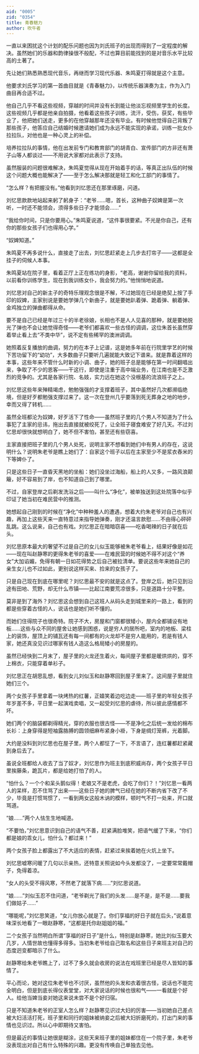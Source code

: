 ```yaml
---
aid: "0005"
zid: "0354"
title: 青春魅力
author: 吹牛者
---
```


一直以来困扰这个计划的配乐问题也因为刘氏班子的出现而得到了一定程度的解决。虽然她们的乐器和韵律操很不般配，不过也算目前能找到的是对音乐水平比较高的土著了。

先让她们熟悉熟悉现代音乐，再继而学习现代乐器、朱鸣夏打得就是这个主意。

他要求刘氏学习的第一首曲目就是《青春魅力》，以传统乐器演奏为主，作为入门曲目再合适不过。

他自己几乎不看这些视频，穿越的时间并没有长到能让他淡忘视频里学生的长度。这些视频几乎都是他亲自拍摄，他看着这些孩子训练，流汗，受伤，获奖，有些毕业了，他把她们送走，更多的在他穿越那年还没有毕业。有时候他觉得自己背叛了那些孩子，他答应自己结婚时候邀请她们成为永远不能实现的承诺，训练一批女仆拉拉队，对他也是一种心灵上的补偿。

培养拉拉队的事情，他在出发前专门和教育部门的胡青白、宣传部门的方非还有萧子山等人都谈过——不用说大家都对此表示了支持。

虽然服装的问题很难解决，朱鸣夏觉得从现在开始着手的话，等真正出队伍的时候这个问题大概也能解决了——至于怎么解决那就是轻工和化工部门的事情了。

“怎么样？有把握没有。”他看到刘忆思还在那里琢磨，问道。

刘忆思款款地站起来躬了躬身子：“老爷……嗯，首长，这种曲子奴婢是第一次听，一时还不能领会，须得多些日子才能领会……”

“我给你时间，只是你要用心。”朱鸣夏说道，“这件事很要紧。不光是你自己，还有你的那些女孩子们也得用心学。”

“奴婢知道。”

朱鸣夏不再多说什么，直接走了出去，刘忆思赶紧走上几步去打帘子——这都是全挂子的伺候人本事。

朱鸣夏站在院子里，看着正厅上正在练功的身影，“老高，谢谢你留给我的资料，以前看你训练学生，现在到我训练女仆，我会努力的。”他悄悄地说道。

刘忆思对自己的新主子的奇特乐理观念很是不解，不过她现在已经是绝契上按了手印的奴婢，主家别说是要她学弹几个新曲子，就是要她趴着弹、跪着弹、躺着弹、金鸡独立的弹曲都得从命。

要不是自己已经是年过三十的半老徐娘，长相也不是人人见喜的那种，就是要她脱光了弹也不会让她觉得奇怪——老爷们都喜欢一些古怪的调调，这位朱首长虽然穿着举止看上去“不类中华”，说不定有些稀罕的澳洲调调。

她照着反复播放的曲调，努力的在本子上记谱，这是她多年前在行院里学艺的时候下苦功留下的“幼功”，大多数曲子只要听几遍就能大致记下谱来。就是靠着这样的本事，这些年来不管什么时新的小调、曲子，她的班子总是能够在第一时间翻唱出来，争取了不少的恩客——干这行，即使是注重于高中端业务，在江南也是不乏激烈的竞争的。尤其是各家行院、名妓，实力远在她这个没根基的流浪班子之上。

刘忆思这些年来殚精竭虑，勉勉强强的才支撑着班子，其中虽然好几次都濒临绝境，但是好歹都勉强支撑过来了。这一次在登州几乎要落到死无葬身之地的地步，幸而又得了转机……

虽然全班都沦为奴婢，好歹活下了性命——虽然班子里的几个男人不知道为了什么事犯了主家的忌讳，拖出去直接就被绞死了，让全班子寝食难安了好几天。不过刘忆思却很快就想明白了，她不但不害怕，甚至还有些窃喜。

主家直接把班子里的几个男人处死，说明主家不想看到她们中有男人的存在，这说明什么？说明朱老爷是瞧上她们了：自家这个班子以后在主家至少不是浆衣舂米的下等婢仆了。

只是这些日子一直昏天黑地的坐船：她们没坐过海船，船上的人又多，一路风浪颠簸，好不容易到了岸，也不知道自己到了哪里。

不过，自家登岸之后剃发洗浴之后——叫什么“净化”，被单独送到这处院落中似乎印证了她当初在难民营中的推测。

她想起自己刚到的时候在“净化”中种种羞人的遭遇，想着大约朱老爷对自己也有兴趣，再加上这些天来一直特意过来指导她弹奏，刚才还温言款慰……不由得心砰砰乱跳。这么说来，自己也有戏。刘忆思正在暗暗窃喜——吃香喝辣的日子就在后头。

刘忆思原本最大的奢望不过是自己的女儿似玉能够被朱老爷看上，结果好像是如花——现在叫赵静寒的更得朱老爷的喜爱——在难民营的时候她不得不对这个“养女”大加谄媚，免得有朝一日如花得势之后自己被拉清单。要说这些年来她自己的亲生女儿也不过如此，更别说这样买来、捡来的女孩子了。

只是自己现在到底在哪里呢？刘忆思最不安的就是这点了。登岸之后，她只见到沿途有田地、荒野，却无什么市镇——比起江南要荒凉很多，只是道路十分平整。

莫非是到了海外？刘忆思这会想到自己这班人从码头走到城里来的一路上，看到的都是些穿着古怪的人，说话也是她们听不懂的。

而她们住得院子也很奇特。院子不大，房屋和门窗都很矮小，屋内全都铺设有地板……这些与众不同的屋舍让她感到困惑，说是穷人的居所吧，室内的地板、梁柱上的装饰，屋顶上的铺瓦还有每一间都有的火龙却不是穷人能用的，若是有钱人家，她还真没见识过哪家有钱人造这么格局矮小的房屋的。

虽然已经快到二月末了，屋子里的火龙还生着火，每间屋子里都是暖烘烘的，穿不上棉衣，只能穿着单衫子。

刘忆思正在胡思乱想，看到女儿刘似玉和赵静寒回到屋子里来了。这间屋子里就住她们三个。

两个女孩子手里拿着一块烤热的红薯，正嬉笑着边吃边走——班子里的年轻女孩子年岁差不多，平日里一起演戏卖唱，又一起受刘忆思的虐待，所以彼此感情都不坏。

她们两个的脑袋都剃得精光，穿的衣服也很古怪——不是净化之后统一发给的棉布长衫：上身穿得是短袖露胳膊的圆领细麻布紧身小褂，下身是绸灯笼裤，光着脚。

大约是没料到刘忆思也在屋子里，两个人都怔了一下，不言语了，连红薯都赶紧藏到身后去了。

虽说全班都给人收去了当了奴才，刘忆思作为班主到底积威尚存，两个女孩子平日里挨藤条，跪瓦片，都是给她打怕了的人。

“怕什么？一个个和呆头鹅似得！老娘又不是老虎，会吃了你们？！”刘忆思一看两人的呆样，忍不住骂了出来——这些日子她的脾气已经在她的不断内省下改了不少，毕竟是打惯骂惯了，一看到两女这般木讷的模样，顿时气不打一处来，开口就骂道。

“娘……”两个人怯生生地喊道。

“不要怕，”刘忆思意识到自己的语气不善，赶紧满脸堆笑，把语气缓了下来，“你们都是娘的乖女儿，怕什么？都过来！”

两个女孩子脸上都露出了不大适应的表情，赶紧过来挨着她在火炕上坐下。

刘忆思嘘寒问暖了几句以示亲热，还特意关照说如今头发都没了，一定要常常戴帽子，免得着凉。

“女人的头受不得风寒，不然老了就落下病……”刘忆思说道。

“娘……”刘似玉忍不住问道，“老爷剃光了我们的头发……是不是，是不是……要我们做姑子……”

“哪能呢，”刘忆思笑道，“女儿你放心就是了。你们享福的好日子就在后头，”说着意味深长地看了一眼赵静寒，“这都是托你赵姐姐的福。”

二个女孩子当然明白所谓“享福的好日子”是什么，特别是赵静寒，她比刘似玉要大几岁，人情世故也懂得多得多。当初朱老爷给自己取名和这些日子来班主对自己的态度迥变都暗示了什么。

赵静寒给朱老爷瞧上了，过不了多久就会收房的说法在戏班里已经是尽人皆知的事情了。

平心而论，她对这位朱老爷也不讨厌，虽然他的头发和衣着很古怪，说话也不能完全明白，但是到底长得仪表堂堂，对大家说话的时候也很和气——一看就是个好人。给他当婢当妾对她这来说未尝不是个好归宿。

只是不知道朱老爷的正室人怎么样？赵静寒见识过大妇的厉害——当初她自己差点被大妇活活打死，班子里和同行的姐妹被纳妾之后被大妇折磨死的，打出门来的事情也见识过。所以心中即期待又害怕。

但是最近的事情让她很是糊涂，这些天来班子里的姐妹都住在一个院子里，朱老爷没表现出对自己有什么特殊的兴趣。更没有传唤自己单独去见他。
